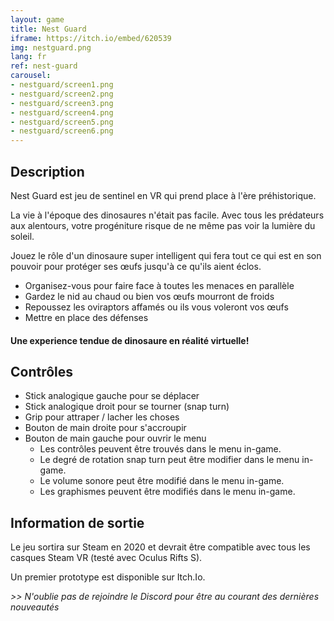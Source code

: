 ```yaml
---
layout: game
title: Nest Guard
iframe: https://itch.io/embed/620539
img: nestguard.png
lang: fr
ref: nest-guard
carousel:
- nestguard/screen1.png
- nestguard/screen2.png
- nestguard/screen3.png
- nestguard/screen4.png
- nestguard/screen5.png
- nestguard/screen6.png
---
```



## Description

Nest Guard est jeu de sentinel en VR qui prend place à l'ère préhistorique.

La vie à l'époque des dinosaures n'était pas facile. Avec tous les prédateurs aux alentours, votre progéniture risque de ne même pas voir la lumière du soleil. 

Jouez le rôle d'un dinosaure super intelligent qui fera tout ce qui est en son pouvoir pour protéger ses œufs jusqu'à ce qu'ils aient éclos.

- Organisez-vous pour faire face à toutes les menaces en parallèle
- Gardez le nid au chaud ou bien vos œufs mourront de froids
- Repoussez les oviraptors affamés ou ils vous voleront vos œufs
- Mettre en place des défenses

####  Une experience tendue de dinosaure en réalité virtuelle!
<div id="carousel"></div>


## Contrôles

- Stick analogique gauche pour se déplacer
- Stick analogique droit pour se tourner (snap turn)
- Grip pour attraper / lacher les choses
- Bouton de main droite pour s'accroupir
- Bouton de main gauche pour ouvrir le menu
	- Les contrôles peuvent être trouvés dans le menu in-game. 
    - Le degré de rotation snap turn peut être modifier dans le menu in-game.
    - Le volume sonore peut être modifié dans le menu in-game.
	- Les graphismes peuvent être modifiés dans le menu in-game.

	
## Information de sortie
	
Le jeu sortira sur Steam en 2020 et devrait être compatible avec tous les casques Steam VR (testé avec Oculus Rifts S).

Un premier prototype est disponible sur Itch.Io.

<i> >> N'oublie pas de rejoindre le Discord pour être au courant des dernières nouveautés </i>
